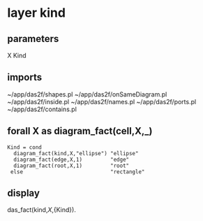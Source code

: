 # layer kind
## parameters
  X
  Kind
## imports
  ~/app/das2f/shapes.pl
  ~/app/das2f/onSameDiagram.pl
  ~/app/das2f/inside.pl
  ~/app/das2f/names.pl
  ~/app/das2f/ports.pl
  ~/app/das2f/contains.pl
## forall X as diagram_fact(cell,X,_)
    Kind = cond
      diagram_fact(kind,X,"ellipse") "ellipse"
      diagram_fact(edge,X,1)         "edge"
      diagram_fact(root,X,1)         "root"
     else                            "rectangle"
## display
  das_fact(kind,${X},${Kind}).
